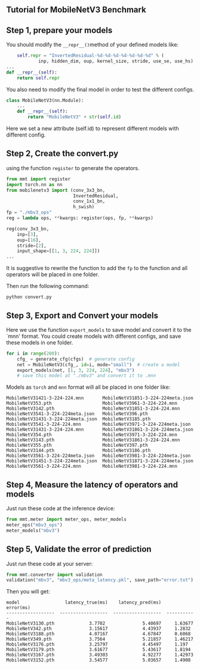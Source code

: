 Tutorial for MobileNetV3 Benchmark
---
## Step 1, prepare your models
You should modify the `__repr__()`method of your defined models
like:
```python
    self.repr = "InvertedResidual-%d-%d-%d-%d-%d-%d-%d" % (
            inp, hidden_dim, oup, kernel_size, stride, use_se, use_hs)
...
def __repr__(self):
    return self.repr
```
You also need to modify the final model in order to test the different configs.
```python
class MobileNetV3(nn.Module):
    ...
    def __repr__(self):
        return "MobileNetV3" + str(self.id)
```
Here we set a new attribute (self.id) to represent different models with different config.

## Step 2, Create the convert.py
using the function `register` to generate the operators.
```python
from mmt import register
import torch.nn as nn
from mobilenetv3 import (conv_3x3_bn,
                         InvertedResidual,
                         conv_1x1_bn,
                         h_swish)
fp = "./mbv3_ops"
reg = lambda ops, **kwargs: register(ops, fp, **kwargs)

reg(conv_3x3_bn,
    inp=[3],
    oup=[16],
    stride=[2],
    input_shape=[[1, 3, 224, 224]])
...
```
It is suggestive to  rewrite the function to add the `fp` to the function
and all operators will be placed in one folder.

Then run the following command:
```
python convert.py
```
## Step 3, Export and Convert your models
Here we use the function `export_models` to save model and convert it to the 
`mnn' format. You could create models with different configs, and save these models
in one folder.
```python
for i in range(200):
    cfg_ = generate_cfg(cfgs)  # generate config
    net = MobileNetV3(cfg_, id=i, mode="small")  # create a model
    export_models(net, [1, 3, 224, 224], "mbv3")
    # save this model at "./mbv3" and convert it to .mnn
```
Models as `torch` and `mnn` format will all be placed in one folder like:
```
MobileNetV31421-3-224-224.mnn       MobileNetV31851-3-224-224meta.json  MobileNetV353.pth                   MobileNetV3961-3-224-224.mnn
MobileNetV3142.pth                  MobileNetV31851-3-224-224.mnn       MobileNetV3541-3-224-224meta.json   MobileNetV396.pth
MobileNetV31431-3-224-224meta.json  MobileNetV3185.pth                  MobileNetV3541-3-224-224.mnn        MobileNetV3971-3-224-224meta.json
MobileNetV31431-3-224-224.mnn       MobileNetV31861-3-224-224meta.json  MobileNetV354.pth                   MobileNetV3971-3-224-224.mnn
MobileNetV3143.pth                  MobileNetV31861-3-224-224.mnn       MobileNetV355.pth                   MobileNetV397.pth
MobileNetV3144.pth                  MobileNetV3186.pth                  MobileNetV3561-3-224-224meta.json   MobileNetV3981-3-224-224meta.json
MobileNetV31451-3-224-224meta.json  MobileNetV31871-3-224-224meta.json  MobileNetV3561-3-224-224.mnn        MobileNetV3981-3-224-224.mnn
```
## Step 4, Measure the latency of operators and models
Just run these code at the inference device:
```python
from mmt.meter import meter_ops, meter_models
meter_ops("mbv3_ops")
meter_models("mbv3")
```
## Step 5, Validate the error of prediction
Just run these code at your server:
```python
from mmt.converter import validation
validation("mbv3", "mbv3_ops/meta_latency.pkl", save_path="error.txt")
```
Then you will get:
```
model                 latency_true(ms)    latency_pred(ms)    error(ms)
------------------  ------------------  ------------------  -----------
MobileNetV3130.pth             3.7702              5.40697     1.63677
MobileNetV342.pth              3.15617             4.43937     1.2832
MobileNetV3188.pth             4.07167             4.67847     0.6068
MobileNetV349.pth              3.7564              5.21857     1.46217
MobileNetV3176.pth             3.25797             4.45497     1.197
MobileNetV3179.pth             3.61677             5.43617     1.8194
MobileNetV3167.pth             3.49303             4.92277     1.42973
MobileNetV3152.pth             3.54577             5.03657     1.4908
```